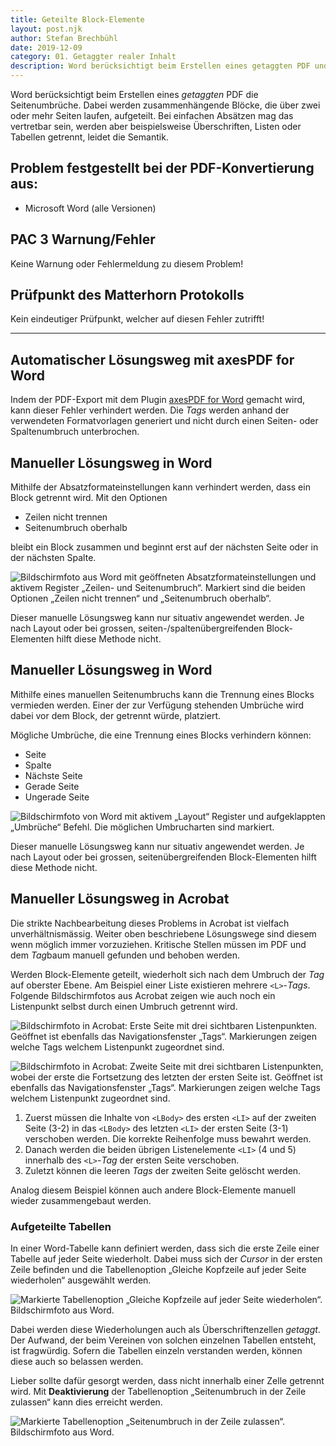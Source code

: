 ```yaml
---
title: Geteilte Block-Elemente
layout: post.njk
author: Stefan Brechbühl
date: 2019-12-09
category: 01. Getaggter realer Inhalt
description: Word berücksichtigt beim Erstellen eines getaggten PDF und der Tagstruktur die Seitenumbrüche. Dabei werden zusammenhängende Blöcke, die über zwei oder mehr Seiten laufen, aufgeteilt. Bei einfachen Absätzen mag das vertretbar sein, werden aber beispielsweise Überschriften, Listen oder Tabellen getrennt, leidet die Semantik.
---
```


Word berücksichtigt beim Erstellen eines _getaggten_ PDF die Seitenumbrüche. Dabei werden zusammenhängende Blöcke, die über zwei oder mehr Seiten laufen, aufgeteilt. Bei einfachen Absätzen mag das vertretbar sein, werden aber beispielsweise Überschriften, Listen oder Tabellen getrennt, leidet die Semantik.

## Problem festgestellt bei der PDF-Konvertierung aus:

- Microsoft Word (alle Versionen)

## PAC 3 Warnung/Fehler

Keine Warnung oder Fehlermeldung zu diesem Problem!

## Prüfpunkt des Matterhorn Protokolls

Kein eindeutiger Prüfpunkt, welcher auf diesen Fehler zutrifft!

---

## Automatischer Lösungsweg mit axesPDF for Word

Indem der PDF-Export mit dem Plugin [axesPDF for Word](https://www.axes4.com/axespdf-for-word-ueberblick.html) gemacht wird, kann dieser Fehler verhindert werden. Die _Tags_ werden anhand der verwendeten Formatvorlagen generiert und nicht durch einen Seiten- oder Spaltenumbruch unterbrochen.

## Manueller Lösungsweg in Word

Mithilfe der Absatzformateinstellungen kann verhindert werden, dass ein Block getrennt wird. Mit den Optionen

- Zeilen nicht trennen
- Seitenumbruch oberhalb

bleibt ein Block zusammen und beginnt erst auf der nächsten Seite oder in der nächsten Spalte.

![Bildschirmfoto aus Word mit geöffneten Absatzformateinstellungen und aktivem Register „Zeilen- und Seitenumbruch“. Markiert sind die beiden Optionen „Zeilen nicht trennen“ und „Seitenumbruch oberhalb“.](src/assets/img/word-absatzformat-seitenumbruch.png)

<p class="warning">
  Dieser manuelle Lösungsweg kann nur situativ angewendet werden. Je nach Layout oder bei grossen,
  seiten-/spaltenübergreifenden Block-Elementen hilft diese Methode nicht.
</p>

## Manueller Lösungsweg in Word

Mithilfe eines manuellen Seitenumbruchs kann die Trennung eines Blocks vermieden werden. Einer der zur Verfügung stehenden Umbrüche wird dabei vor dem Block, der getrennt würde, platziert.

Mögliche Umbrüche, die eine Trennung eines Blocks verhindern können:

- Seite
- Spalte
- Nächste Seite
- Gerade Seite
- Ungerade Seite

![Bildschirmfoto von Word mit aktivem „Layout“ Register und aufgeklappten „Umbrüche“ Befehl. Die möglichen Umbrucharten sind markiert.](src/assets/img/word-umbrueche.png)

<p class="warning">
  Dieser manuelle Lösungsweg kann nur situativ angewendet werden. Je nach Layout oder bei grossen,
  seitenübergreifenden Block-Elementen hilft diese Methode nicht.
</p>

## Manueller Lösungsweg in Acrobat

<p class="warning">
  Die strikte Nachbearbeitung dieses Problems in Acrobat ist vielfach unverhältnismässig. Weiter
  oben beschriebene Lösungswege sind diesem wenn möglich immer vorzuziehen. Kritische Stellen müssen
  im PDF und dem <em>Tag</em>baum manuell gefunden und behoben werden.
</p>

Werden Block-Elemente geteilt, wiederholt sich nach dem Umbruch der _Tag_ auf oberster Ebene. Am Beispiel einer Liste existieren mehrere `<L>`-_Tags_. Folgende Bildschirmfotos aus Acrobat zeigen wie auch noch ein Listenpunkt selbst durch einen Umbruch getrennt wird.

![Bildschirmfoto in Acrobat: Erste Seite mit drei sichtbaren Listenpunkten. Geöffnet ist ebenfalls das Navigationsfenster „Tags“. Markierungen zeigen welche Tags welchem Listenpunkt zugeordnet sind.](src/assets/img/acrobat-liste-geteilt-1.png)

![Bildschirmfoto in Acrobat: Zweite Seite mit drei sichtbaren Listenpunkten, wobei der erste die Fortsetzung des letzten der ersten Seite ist. Geöffnet ist ebenfalls das Navigationsfenster „Tags“. Markierungen zeigen welche Tags welchem Listenpunkt zugeordnet sind.](src/assets/img/acrobat-liste-geteilt-2.png)

1. Zuerst müssen die Inhalte von `<LBody>` des ersten `<LI>` auf der zweiten Seite (3-2) in das `<LBody>` des letzten `<LI>` der ersten Seite (3-1) verschoben werden. Die korrekte Reihenfolge muss bewahrt werden.
2. Danach werden die beiden übrigen Listenelemente `<LI>` (4 und 5) innerhalb des `<L>`-_Tag_ der ersten Seite verschoben.
3. Zuletzt können die leeren _Tags_ der zweiten Seite gelöscht werden.

Analog diesem Beispiel können auch andere Block-Elemente manuell wieder zusammengebaut werden.

### Aufgeteilte Tabellen

In einer Word-Tabelle kann definiert werden, dass sich die erste Zeile einer Tabelle auf jeder Seite wiederholt. Dabei muss sich der _Cursor_ in der ersten Zeile befinden und die Tabellenoption „Gleiche Kopfzeile auf jeder Seite wiederholen“ ausgewählt werden.

![Markierte Tabellenoption „Gleiche Kopfzeile auf jeder Seite wiederholen“. Bildschirmfoto aus Word.](src/assets/img/word-tabelle-kopfzeile-wiederholen.png)

Dabei werden diese Wiederholungen auch als Überschriftenzellen _getaggt_. Der Aufwand, der beim Vereinen von solchen einzelnen Tabellen entsteht, ist fragwürdig. Sofern die Tabellen einzeln verstanden werden, können diese auch so belassen werden.

Lieber sollte dafür gesorgt werden, dass nicht innerhalb einer Zelle getrennt wird. Mit **Deaktivierung** der Tabellenoption „Seitenumbruch in der Zeile zulassen“ kann dies erreicht werden.

![Markierte Tabellenoption „Seitenumbruch in der Zeile zulassen“. Bildschirmfoto aus Word.](src/assets/img/word-tabelle-zeile-nicht-trennen.png)
